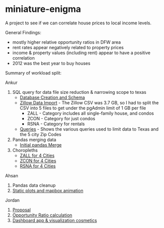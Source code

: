# miniature-enigma

A project to see if we can correlate house prices to local income levels.

General Findings:
 - mostly higher relative opportunity ratios in DFW area 
 - rent rates appear negatively related to property prices
 - income & property values (including rent) appear to have a positive correlation
 - 2012 was the best year to buy houses

 
 
 Summary of workload split:

Ankur

 1. SQL query for data file size reduction & narrowing scope to texas
     * [Database Creation and Schema](schema/schema.sql)
     * [Zillow Data Import](schema/seed.sql) - The Zillow CSV was 3.7 GB, so I had to split the CSV into 5 files to get under the pgAdmin limit of 1 GB per file
         * ZALL - Category includes all single-family house, and condos
         * ZCON - Category for just condos
         * RSNA - Category for rentals
     * [Queries](schema/queries.sql) - Shows the various queries used to limit data to Texas and the 5 city Zip Codes
 2. Pandas merging data
     * [Initial pandas Merge](notebooks/ankur.ipynb)
 3. Choropleths
     * [ZALL for 4 Cities](notebooks/chloro-zall.ipynb)
     * [ZCON for 4 Cities](notebooks/chloro-zcon.ipynb)
     * [RSNA for 4 Cities](notebooks/chloro-rental.ipynb)

Ahsan

 1. Pandas data cleanup
 2. [Static plots and mapbox animation](notebooks/ahsan.ipynb)

Jordan

 1. [Proposal](proposal.md)
 2. [Opportunity Ratio calculation](jordan.ipynb)
 3. [Dashboard app & visualization cosmetics](presentation/dashboard_template.ipynb)
 